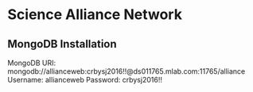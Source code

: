 # Science Alliance Network

## MongoDB Installation

MongoDB URI: mongodb://allianceweb:crbysj2016!!@ds011765.mlab.com:11765/alliance
Username: allianceweb
Password: crbysj2016!!